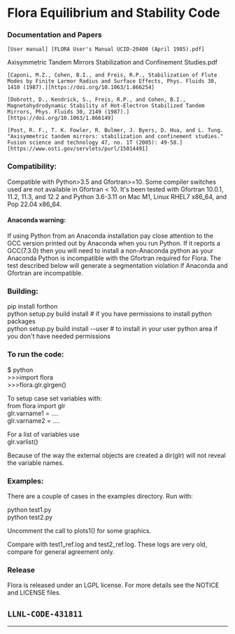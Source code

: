 # Flora Equilibrium and Stability Code

### Documentation and Papers
    [User manual] [FLORA User's Manual UCID-20400 (April 1985).pdf]
Axisymmetric Tandem Mirrors Stabilization and Confinement Studies.pdf

    [Caponi, M.Z., Cohen, B.I., and Freis, R.P., Stabilization of Flute Modes by Finite Larmor Radius and Surface Effects, Phys. Fluids 30, 1410 (1987).][https://doi.org/10.1063/1.866254]

    [Dobrott, D., Kendrick, S., Freis, R.P., and Cohen, B.I., Magnetohydrodynamic Stability of Hot-Electron Stabilized Tandem Mirrors, Phys. Fluids 30, 2149 (1987).][https://doi.org/10.1063/1.866149]

    [Post, R. F., T. K. Fowler, R. Bulmer, J. Byers, D. Hua, and L. Tung. "Axisymmetric tandem mirrors: stabilization and confinement studies." Fusion science and technology 47, no. 1T (2005): 49-58.][https://www.osti.gov/servlets/purl/15014491]

### Compatibility:
Compatible with Python>3.5 and Gfortran>=10. Some compiler switches used are not available in Gfortran < 10. It's been tested with Gfortran 10.0.1, 11.2, 11.3, and 12.2 and Python 3.6-3.11 on Mac M1, Linux RHEL7 x86_64, and Pop 22.04 x86_64. 
#### Anaconda warning:
If using Python from an Anaconda installation pay close attention to the GCC version printed out by Anaconda when you run Python. If it reports a GCC(7.3.0) then you will need to install a non-Anaconda python as your Anaconda Python is incompatible with the Gfortran required for Flora. The test described below will generate a segmentation violation if Anaconda and Gfortran are incompatible.
### Building:
pip install forthon<br>
python setup.py build install # if you have permissions to install python packages <br>
python setup.py build install --user # to install in your user python area if you don't have needed permissions

### To run the code:
$ python<br>
\>>>import flora<br>
\>>>flora.glr.glrgen()

To setup case set variables with:<br>
from flora import glr<br>
glr.varname1 = ....<br>
glr.varname2 = ....<br>

For a list of variables use <br>
glr.varlist()

Because of the way the external objects are created a dir(glr) will not reveal the variable names.

### Examples:

There are a couple of cases in the examples directory. Run with:

python test1.py <br>
python test2.py <br>

Uncomment the call to plots1() for some graphics.

Compare with test1_ref.log and test2_ref.log. These logs are very old, compare for general agreement only. 

### Release 

Flora is released under an LGPL license.  For more details see the
NOTICE and LICENSE files.

``LLNL-CODE-431811``
------
--------
